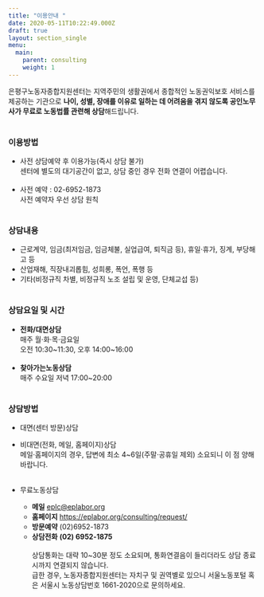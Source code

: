 ```yaml
---
title: "이용안내 "
date: 2020-05-11T10:22:49.000Z
draft: true
layout: section_single
menu:
  main:
    parent: consulting
    weight: 1
---
```

은평구노동자종합지원센터는 지역주민의 생활권에서 종합적인 노동권익보호 서비스를 제공하는 기관으로 **나이, 성별, 장애를 이유로 일하는 데 어려움을 겪지 않도록 공인노무사가 무료로 노동법률 관련해 상담**해드립니다.<br><br>

### 이용방법

* 사전 상담예약 후 이용가능(즉시 상담 불가) 
  <br>센터에 별도의 대기공간이 없고, 상담 중인 경우 전화 연결이 어렵습니다. <br><br>
* 사전 예약 : 02-6952-1873   <br>사전 예약자 우선 상담 원칙<br><br>

### 상담내용

* 근로계약, 임금(최저임금, 임금체불, 실업급여, 퇴직금 등), 휴일‧휴가, 징계, 부당해고 등
* 산업재해, 직장내괴롭힘, 성희롱, 폭언, 폭행 등
* 기타(비정규직 차별, 비정규직 노조 설립 및 운영, 단체교섭 등)<br><br>

### 상담요일 및 시간

* **전화/대면상담** <br>매주 월·화·목·금요일 <br>오전 10:30\~11:30, 오후 14:00\~16:00<br><br>
* **찾아가는노동상담** <br>매주 수요일 저녁 17:00~20:00<br><br>

### 상담방법

* 대면(센터 방문)상담
* 비대면(전화, 메일, 홈페이지)상담  <br>메일·홈페이지의 경우, 답변에 최소 4~6일(주말·공휴일 제외) 소요되니 이 점 양해 바랍니다. <br><br>
* 무료노동상담

  * **메일** eplc@eplabor.org
  * **홈페이지** <https://eplabor.org/consulting/request/>
  * **방문예약** (02)6952-1873
  * **상담전화** **(02) 6952-1875** <br><br>
    상담통화는 대략 10~30분 정도 소요되며, 통화연결음이 들리더라도 상담 종료시까지 연결되지 않습니다. <br>급한 경우, 노동자종합지원센터는 자치구 및 권역별로 있으니 서울노동포털 혹은 서울시 노동상담번호 1661-2020으로 문의하세요. <br><br><br>